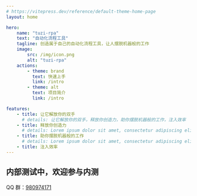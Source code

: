 ```yaml
---
# https://vitepress.dev/reference/default-theme-home-page
layout: home

hero:
    name: "tuzi-rpa"
    text: "自动化流程工具"
    tagline: 创造属于自己的自动化流程工具，让人摆脱机器般的工作
    image:
        src: /img/icon.png
        alt: "tuzi-rpa"
    actions:
        - theme: brand
          text: 快速上手
          link: /intro
        - theme: alt
          text: 项目简介
          link: /intro

features:
    - title: 让它解放你的双手
      # details: 让它解放你的双手，释放你创造力，助你摆脱机器般的工作，注入效率
    - title: 释放你创造力
      # details: Lorem ipsum dolor sit amet, consectetur adipiscing elit
    - title: 助你摆脱机器般的工作
      # details: Lorem ipsum dolor sit amet, consectetur adipiscing elit
    - title: 注入效率
---
```


## 内部测试中，欢迎参与内测

QQ 群：[980974171](http://qm.qq.com/cgi-bin/qm/qr?_wv=1027&k=wBultmIHPs6EZvpuKD1SK03vZwHLqVpJ&authKey=byjd%2ByfFuAdvyuvIqMSpD4IL5b9M9JC6dH09dMtnU5hZeEWV7a0A9Wi3ocUMznOw&noverify=0&group_code=980974171)

<style>
:root {
  --primary-color: #3498db; /* 主色 */
  --secondary-color: #2ecc71; /* 辅助色 */
  --background-color: #f5f5f5; /* 背景色 */
  --text-color: #333; /* 文字色 */
  --link-color: #2980b9; /* 链接色 */
  --link-hover-color: #1abc9c; /* 链接悬停色 */
}

</style>
